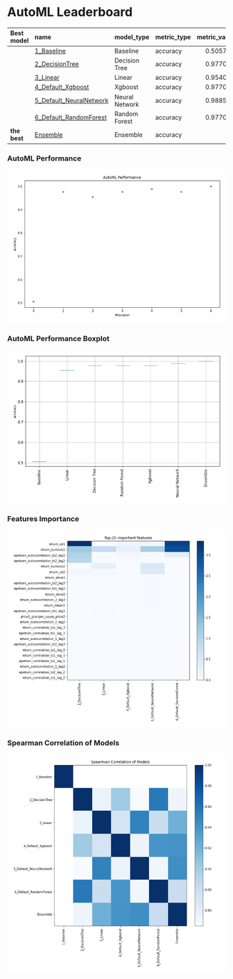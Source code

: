 # AutoML Leaderboard

| Best model   | name                                                         | model_type     | metric_type   |   metric_value |   train_time |
|:-------------|:-------------------------------------------------------------|:---------------|:--------------|---------------:|-------------:|
|              | [1_Baseline](1_Baseline/README.md)                           | Baseline       | accuracy      |       0.505747 |        11.15 |
|              | [2_DecisionTree](2_DecisionTree/README.md)                   | Decision Tree  | accuracy      |       0.977011 |        15.19 |
|              | [3_Linear](3_Linear/README.md)                               | Linear         | accuracy      |       0.954023 |        14.1  |
|              | [4_Default_Xgboost](4_Default_Xgboost/README.md)             | Xgboost        | accuracy      |       0.977011 |        14.22 |
|              | [5_Default_NeuralNetwork](5_Default_NeuralNetwork/README.md) | Neural Network | accuracy      |       0.988506 |        12.7  |
|              | [6_Default_RandomForest](6_Default_RandomForest/README.md)   | Random Forest  | accuracy      |       0.977011 |        17.88 |
| **the best** | [Ensemble](Ensemble/README.md)                               | Ensemble       | accuracy      |       1        |         0.38 |

### AutoML Performance
![AutoML Performance](ldb_performance.png)

### AutoML Performance Boxplot
![AutoML Performance Boxplot](ldb_performance_boxplot.png)

### Features Importance
![features importance across models](features_heatmap.png)



### Spearman Correlation of Models
![models spearman correlation](correlation_heatmap.png)

